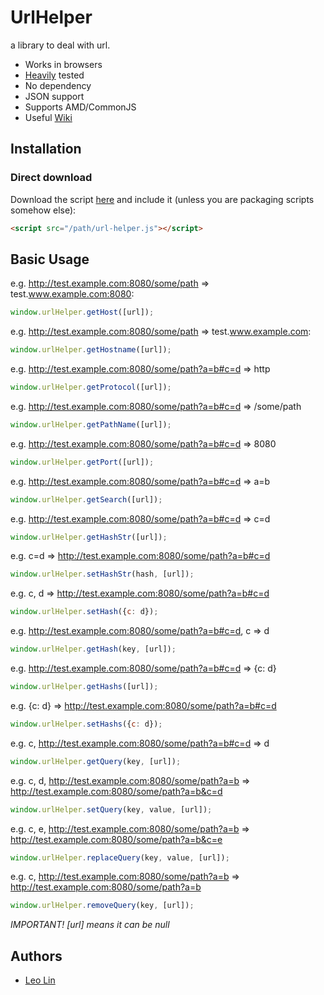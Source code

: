 # UrlHelper
a library to deal with url.

* Works in browsers
* [Heavily](test) tested
* No dependency
* JSON support
* Supports AMD/CommonJS
* Useful [Wiki](https://github.com/linfui/UrlHelper/wiki)

## Installation

### Direct download

Download the script [here](https://github.com/linfui/UrlHelper/blob/master/url-helper.js) and include it (unless you are packaging scripts somehow else):

```html
<script src="/path/url-helper.js"></script>
```
## Basic Usage

e.g. http://test.example.com:8080/some/path => test.www.example.com:8080:

```javascript
window.urlHelper.getHost([url]);
```

e.g. http://test.example.com:8080/some/path => test.www.example.com:

```javascript
window.urlHelper.getHostname([url]);
```

e.g. http://test.example.com:8080/some/path?a=b#c=d => http

```javascript
window.urlHelper.getProtocol([url]);
```

e.g. http://test.example.com:8080/some/path?a=b#c=d => /some/path

```javascript
window.urlHelper.getPathName([url]);
```

e.g. http://test.example.com:8080/some/path?a=b#c=d => 8080

```javascript
window.urlHelper.getPort([url]);
```

e.g. http://test.example.com:8080/some/path?a=b#c=d => a=b

```javascript
window.urlHelper.getSearch([url]);
```

e.g. http://test.example.com:8080/some/path?a=b#c=d => c=d

```javascript
window.urlHelper.getHashStr([url]);
```

e.g. c=d => http://test.example.com:8080/some/path?a=b#c=d

```javascript
window.urlHelper.setHashStr(hash, [url]);
```

e.g. c, d => http://test.example.com:8080/some/path?a=b#c=d

```javascript
window.urlHelper.setHash({c: d});
```

e.g. http://test.example.com:8080/some/path?a=b#c=d, c => d

```javascript
window.urlHelper.getHash(key, [url]);
```

e.g. http://test.example.com:8080/some/path?a=b#c=d => {c: d}

```javascript
window.urlHelper.getHashs([url]);
```

e.g. {c: d} => http://test.example.com:8080/some/path?a=b#c=d

```javascript
window.urlHelper.setHashs({c: d});
```

e.g. c, http://test.example.com:8080/some/path?a=b#c=d => d

```javascript
window.urlHelper.getQuery(key, [url]);
```

e.g. c, d, http://test.example.com:8080/some/path?a=b => http://test.example.com:8080/some/path?a=b&c=d

```javascript
window.urlHelper.setQuery(key, value, [url]);
```

e.g. c, e, http://test.example.com:8080/some/path?a=b => http://test.example.com:8080/some/path?a=b&c=e

```javascript
window.urlHelper.replaceQuery(key, value, [url]);
```

e.g. c, http://test.example.com:8080/some/path?a=b => http://test.example.com:8080/some/path?a=b

```javascript
window.urlHelper.removeQuery(key, [url]);
```

*IMPORTANT! [url] means it can be null*

## Authors

* [Leo Lin](https://github.com/linfui)
